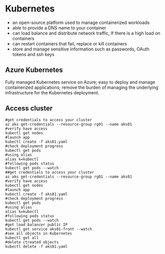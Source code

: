 # Kubernetes

  * an open-source platform used to manage containerized workloads
  * able to provide a DNS name to your container
  * can load balance and distribute network traffic, If there is a high load on containers 
  * can restart containers that fail, replace or kill containers
  * store and manage sensitive information such as passwords, OAuth tokens and ssh keys

## Azure Kubernetes
Fully managed Kubernetes service on Azure; easy to deploy and manage containerized applications; remove the burden of managing the underlying infrastructure for the Kubernetes deployment.

## Access cluster
```
#get credentials to access your cluster
az aks get-credentials --resource-group rg01 --name aks01
#verify have access
kubectl get nodes
#launch app
kubectl create -f aks01.yaml
#check deployment progress
kubectl get pods
#using alias
alias k=kubectl
#following pods status
kubectl get pods --watch
##get credentials to access your cluster
az aks get-credentials --resource-group rg01 --name aks01
#verify have access
kubectl get nodes
#launch app
kubectl create -f aks01.yaml
#check deployment progress
kubectl get pods
#using alias
alias k=kubectl
#following pods status
kubectl get pods --watch
#get load balancer public IP
kubectl get service aks01-front --watch
#see all objects in Kubernetes
kubectl get all
#delete ctreated objects
kubectl delete -f aks01.yaml
```

